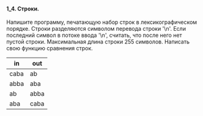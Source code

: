 #### 1_4. Строки.

Напишите программу, печатающую набор строк в лексикографическом порядке.
Строки разделяются символом перевода строки '\n'. Если последний символ в потоке ввода '\n', считать, что после него нет пустой строки. Максимальная длина строки 255 символов. Написать свою функцию сравнения строк.

| in | out |
|----|-----|
| caba | ab |
| abba | aba |
| ab | abba |
| aba | caba |